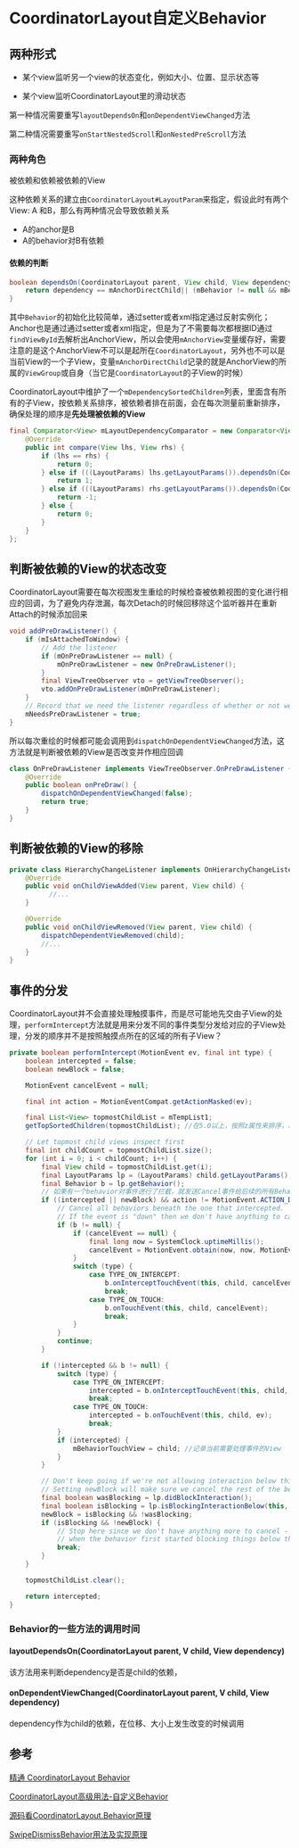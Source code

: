 # CoordinatorLayout自定义Behavior

## 两种形式

- 某个view监听另一个view的状态变化，例如大小、位置、显示状态等

- 某个view监听CoordinatorLayout里的滑动状态

第一种情况需要重写`layoutDependsOn`和`onDependentViewChanged`方法

第二种情况需要重写`onStartNestedScroll`和`onNestedPreScroll`方法

### 两种角色

被依赖和依赖被依赖的View

这种依赖关系的建立由`CoordinatorLayout#LayoutParam`来指定，假设此时有两个View: A 和B，那么有两种情况会导致依赖关系

- A的anchor是B
- A的behavior对B有依赖

#### 依赖的判断

```java
boolean dependsOn(CoordinatorLayout parent, View child, View dependency) {
    return dependency == mAnchorDirectChild|| (mBehavior != null && mBehavior.layoutDependsOn(parent, child, dependency));
}
```

其中`Behavior`的初始化比较简单，通过setter或者xml指定通过反射实例化；Anchor也是通过通过setter或者xml指定，但是为了不需要每次都根据ID通过`findViewById`去解析出AnchorView，所以会使用`mAnchorView`变量缓存好，需要注意的是这个AnchorView不可以是起所在`CoordinatorLayout`，另外也不可以是当前View的一个子View，变量`mAnchorDirectChild`记录的就是AnchorView的所属的`ViewGroup`或自身（当它是`CoordinatorLayout`的子View的时候）

CoordinatorLayout中维护了一个`mDependencySortedChildren`列表，里面含有所有的子View，按依赖关系排序，被依赖者排在前面，会在每次测量前重新排序，确保处理的顺序是**先处理被依赖的View**

```java
final Comparator<View> mLayoutDependencyComparator = new Comparator<View>() {
    @Override
    public int compare(View lhs, View rhs) {
        if (lhs == rhs) {
            return 0;
        } else if (((LayoutParams) lhs.getLayoutParams()).dependsOn(CoordinatorLayout.this, lhs, rhs)) {
            return 1;
        } else if (((LayoutParams) rhs.getLayoutParams()).dependsOn(CoordinatorLayout.this, rhs, lhs)) {
            return -1;
        } else {
            return 0;
        }
    }
};
```

## 判断被依赖的View的状态改变

CoordinatorLayout需要在每次视图发生重绘的时候检查被依赖视图的变化进行相应的回调，为了避免内存泄漏，每次Detach的时候回移除这个监听器并在重新Attach的时候添加回来

```java
void addPreDrawListener() {
    if (mIsAttachedToWindow) {
        // Add the listener
        if (mOnPreDrawListener == null) {
            mOnPreDrawListener = new OnPreDrawListener();
        }
        final ViewTreeObserver vto = getViewTreeObserver();
        vto.addOnPreDrawListener(mOnPreDrawListener);
    }
    // Record that we need the listener regardless of whether or not we're attached. We'll add the real listener when we become attached.
    mNeedsPreDrawListener = true;
}
```

所以每次重绘的时候都可能会调用到`dispatchOnDependentViewChanged`方法，这方法就是判断被依赖的View是否改变并作相应回调

```java
class OnPreDrawListener implements ViewTreeObserver.OnPreDrawListener {
    @Override
    public boolean onPreDraw() {
        dispatchOnDependentViewChanged(false);
        return true;
    }
}
```

## 判断被依赖的View的移除

```java
private class HierarchyChangeListener implements OnHierarchyChangeListener {
    @Override
    public void onChildViewAdded(View parent, View child) {
          //...
    }

    @Override
    public void onChildViewRemoved(View parent, View child) {
        dispatchDependentViewRemoved(child);
        //...
    }
}
```

## 事件的分发

CoordinatorLayout并不会直接处理触摸事件，而是尽可能地先交由子View的处理，`performIntercept`方法就是用来分发不同的事件类型分发给对应的子View处理，分发的顺序并不是按照触摸点所在的区域的所有子View？

```java
private boolean performIntercept(MotionEvent ev, final int type) {
    boolean intercepted = false;
    boolean newBlock = false;

    MotionEvent cancelEvent = null;

    final int action = MotionEventCompat.getActionMasked(ev);

    final List<View> topmostChildList = mTempList1;
    getTopSortedChildren(topmostChildList); //在5.0以上，按照z属性来排序，以下，则是按照添加顺序或者自定义的绘制顺序来排列

    // Let topmost child views inspect first
    final int childCount = topmostChildList.size();
    for (int i = 0; i < childCount; i++) {
        final View child = topmostChildList.get(i);
        final LayoutParams lp = (LayoutParams) child.getLayoutParams();
        final Behavior b = lp.getBehavior();
        // 如果有一个behavior对事件进行了拦截，就发送Cancel事件给后续的所有Behavior。假设之前还没有Intercept发生，那么所有的事件都平等地对所有含有behavior的view进行分发，现在intercept忽然出现，那么相应的我们就要对除了Intercept的view发出Cancel
        if ((intercepted || newBlock) && action != MotionEvent.ACTION_DOWN) {
            // Cancel all behaviors beneath the one that intercepted.
            // If the event is "down" then we don't have anything to cancel yet.
            if (b != null) {
                if (cancelEvent == null) {
                    final long now = SystemClock.uptimeMillis();
                    cancelEvent = MotionEvent.obtain(now, now, MotionEvent.ACTION_CANCEL, 0.0f, 0.0f, 0);
                }
                switch (type) {
                    case TYPE_ON_INTERCEPT:
                        b.onInterceptTouchEvent(this, child, cancelEvent);
                        break;
                    case TYPE_ON_TOUCH:
                        b.onTouchEvent(this, child, cancelEvent);
                        break;
                }
            }
            continue;
        }

        if (!intercepted && b != null) {
            switch (type) {
                case TYPE_ON_INTERCEPT:
                    intercepted = b.onInterceptTouchEvent(this, child, ev);
                    break;
                case TYPE_ON_TOUCH:
                    intercepted = b.onTouchEvent(this, child, ev);  
                    break;
            }
            if (intercepted) {
                mBehaviorTouchView = child; //记录当前需要处理事件的View
            }
        }

        // Don't keep going if we're not allowing interaction below this.
        // Setting newBlock will make sure we cancel the rest of the behaviors.
        final boolean wasBlocking = lp.didBlockInteraction();
        final boolean isBlocking = lp.isBlockingInteractionBelow(this, child);
        newBlock = isBlocking && !wasBlocking;
        if (isBlocking && !newBlock) {
            // Stop here since we don't have anything more to cancel - we already did
            // when the behavior first started blocking things below this point.
            break;
        }
    }

    topmostChildList.clear();

    return intercepted;
}
```

### Behavior的一些方法的调用时间

#### layoutDependsOn(CoordinatorLayout parent, V child, View dependency)

该方法用来判断dependency是否是child的依赖，

#### onDependentViewChanged(CoordinatorLayout parent, V child, View dependency)

dependency作为child的依赖，在位移、大小上发生改变的时候调用

## 参考

[精通 CoordinatorLayout Behavior](http://blog.chengyunfeng.com/?p=906)

[CoordinatorLayout高级用法-自定义Behavior](http://blog.csdn.net/qibin0506/article/details/50290421)

[源码看CoordinatorLayout.Behavior原理](http://blog.csdn.net/qibin0506/article/details/50377592)

[SwipeDismissBehavior用法及实现原理](http://www.jcodecraeer.com/a/anzhuokaifa/androidkaifa/2015/1103/3650.html)
